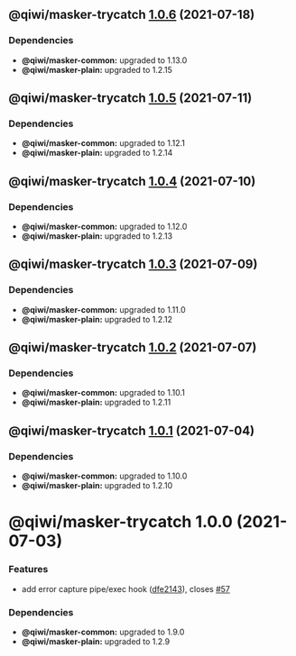## @qiwi/masker-trycatch [1.0.6](https://github.com/qiwi/masker/compare/@qiwi/masker-trycatch@1.0.5...@qiwi/masker-trycatch@1.0.6) (2021-07-18)





### Dependencies

* **@qiwi/masker-common:** upgraded to 1.13.0
* **@qiwi/masker-plain:** upgraded to 1.2.15

## @qiwi/masker-trycatch [1.0.5](https://github.com/qiwi/masker/compare/@qiwi/masker-trycatch@1.0.4...@qiwi/masker-trycatch@1.0.5) (2021-07-11)





### Dependencies

* **@qiwi/masker-common:** upgraded to 1.12.1
* **@qiwi/masker-plain:** upgraded to 1.2.14

## @qiwi/masker-trycatch [1.0.4](https://github.com/qiwi/masker/compare/@qiwi/masker-trycatch@1.0.3...@qiwi/masker-trycatch@1.0.4) (2021-07-10)





### Dependencies

* **@qiwi/masker-common:** upgraded to 1.12.0
* **@qiwi/masker-plain:** upgraded to 1.2.13

## @qiwi/masker-trycatch [1.0.3](https://github.com/qiwi/masker/compare/@qiwi/masker-trycatch@1.0.2...@qiwi/masker-trycatch@1.0.3) (2021-07-09)





### Dependencies

* **@qiwi/masker-common:** upgraded to 1.11.0
* **@qiwi/masker-plain:** upgraded to 1.2.12

## @qiwi/masker-trycatch [1.0.2](https://github.com/qiwi/masker/compare/@qiwi/masker-trycatch@1.0.1...@qiwi/masker-trycatch@1.0.2) (2021-07-07)





### Dependencies

* **@qiwi/masker-common:** upgraded to 1.10.1
* **@qiwi/masker-plain:** upgraded to 1.2.11

## @qiwi/masker-trycatch [1.0.1](https://github.com/qiwi/masker/compare/@qiwi/masker-trycatch@1.0.0...@qiwi/masker-trycatch@1.0.1) (2021-07-04)





### Dependencies

* **@qiwi/masker-common:** upgraded to 1.10.0
* **@qiwi/masker-plain:** upgraded to 1.2.10

# @qiwi/masker-trycatch 1.0.0 (2021-07-03)


### Features

* add error capture pipe/exec hook ([dfe2143](https://github.com/qiwi/masker/commit/dfe214344b64f5ec9628c6149846b752185b0ba1)), closes [#57](https://github.com/qiwi/masker/issues/57)





### Dependencies

* **@qiwi/masker-common:** upgraded to 1.9.0
* **@qiwi/masker-plain:** upgraded to 1.2.9
